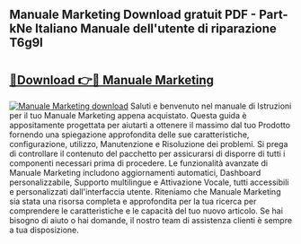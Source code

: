 ## Manuale Marketing Download gratuit PDF - Part-kNe Italiano Manuale dell'utente di riparazione T6g9l

# <h2><a href="http://dfa3qp.blite.top/?on=Manuale+Marketing">🔗Download 👉🔴 Manuale Marketing</a></h2>

[![Manuale Marketing download](https://i.imgur.com/lujVjoI.png)](http://dfa3qp.blite.top/?on=Manuale+Marketing)
Saluti e benvenuto nel manuale di Istruzioni per il tuo Manuale Marketing appena acquistato. Questa guida è appositamente progettata per aiutarti a ottenere il massimo dal tuo Prodotto fornendo una spiegazione approfondita delle sue caratteristiche, configurazione, utilizzo, Manutenzione e Risoluzione dei problemi. Si prega di controllare il contenuto del pacchetto per assicurarsi di disporre di tutti i componenti necessari prima di procedere. Le funzionalità avanzate di Manuale Marketing includono aggiornamenti automatici, Dashboard personalizzabile, Supporto multilingue e Attivazione Vocale, tutti accessibili e personalizzati dall'interfaccia utente. Riteniamo che Manuale Marketing sia stata una risorsa completa e approfondita per la tua ricerca per comprendere le caratteristiche e le capacità del tuo nuovo articolo. Se hai bisogno di aiuto o hai domande, il nostro team di assistenza clienti è sempre a tua disposizione.
